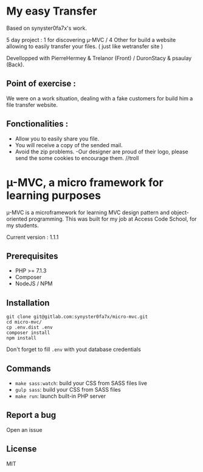 My easy Transfer
================

Based on synyster0fa7x's work.

5 day project : 1 for discovering µ-MVC / 4 Other for build a website allowing to easily transfer your files. ( just like wetransfer site )

Devellopped with PierreHermey & Trelanor (Front) / DuronStacy & psaulay (Back).

## Point of exercise :
We were on a work situation, dealing with a fake customers for build him a file transfer website. 

## Fonctionalities : 
- Allow you to easily share you file.
- You will receive a copy of the sended mail. 
- Avoid the zip problems.
-Our designer are proud of their logo, please send the some cookies to encourage them. //troll 




 µ-MVC, a micro framework for learning purposes
 ===============================================

µ-MVC is a microframework for learning MVC design pattern and object-oriented programming. This was built for my job at Access Code School, for my students.

Current version : 1.1.1

## Prerequisites

* PHP >= 7.1.3
* Composer
* NodeJS / NPM

## Installation

```
git clone git@gitlab.com:synyster0fa7x/micro-mvc.git
cd micro-mvc/
cp .env.dist .env
composer install
npm install
```

Don't forget to fill `.env` with yout database credentials

## Commands

* `make sass:watch`: build your CSS from SASS files live
* `gulp sass`: build your CSS from SASS files
* `make run`: launch built-in PHP server 

## Report a bug

Open an issue

## License

MIT

